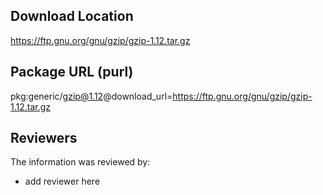 ## Download Location

https://ftp.gnu.org/gnu/gzip/gzip-1.12.tar.gz

## Package URL (purl)

pkg:generic/gzip@1.12@download_url=https://ftp.gnu.org/gnu/gzip/gzip-1.12.tar.gz

## Reviewers

The information was reviewed by:

* add reviewer here
